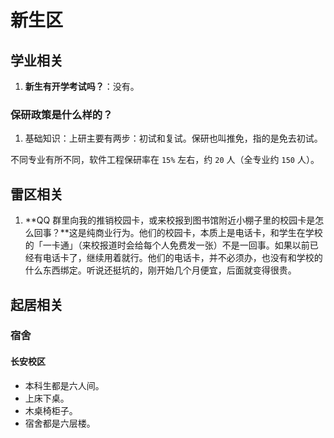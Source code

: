 # 新生区

## 学业相关

1. **新生有开学考试吗？**：没有。

### 保研政策是什么样的？

1. 基础知识：上研主要有两步：初试和复试。保研也叫推免，指的是免去初试。

不同专业有所不同，软件工程保研率在 `15%` 左右，约 `20` 人（全专业约 `150` 人）。

## 雷区相关

1. **QQ 群里向我的推销校园卡，或来校报到图书馆附近小棚子里的校园卡是怎么回事？**这是纯商业行为。他们的校园卡，本质上是电话卡，和学生在学校的「一卡通」（来校报道时会给每个人免费发一张）不是一回事。如果以前已经有电话卡了，继续用着就行。他们的电话卡，并不必须办，也没有和学校的什么东西绑定。听说还挺坑的，刚开始几个月便宜，后面就变得很贵。

## 起居相关

### 宿舍

#### 长安校区

* 本科生都是六人间。
* 上床下桌。
* 木桌椅柜子。
* 宿舍都是六层楼。